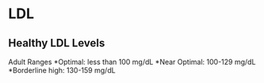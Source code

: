 # LDL

## Healthy LDL Levels

Adult Ranges
*Optimal: less than 100 mg/dL
*Near Optimal: 100-129 mg/dL
*Borderline high: 130-159 mg/dL